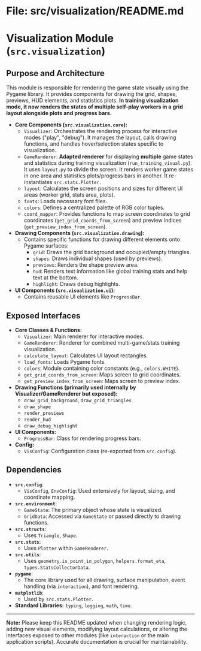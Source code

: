 # File: src/visualization/README.md
# Visualization Module (`src.visualization`)

## Purpose and Architecture

This module is responsible for rendering the game state visually using the Pygame library. It provides components for drawing the grid, shapes, previews, HUD elements, and statistics plots. **In training visualization mode, it now renders the states of multiple self-play workers in a grid layout alongside plots and progress bars.**

-   **Core Components (`src.visualization.core`):**
    -   `Visualizer`: Orchestrates the rendering process for interactive modes ("play", "debug"). It manages the layout, calls drawing functions, and handles hover/selection states specific to visualization.
    -   `GameRenderer`: **Adapted renderer** for displaying **multiple** game states and statistics during training visualization (`run_training_visual.py`). It uses `layout.py` to divide the screen. It renders worker game states in one area and statistics plots/progress bars in another. It re-instantiates `src.stats.Plotter`.
    -   `layout`: Calculates the screen positions and sizes for different UI areas (worker grid, stats area, plots).
    -   `fonts`: Loads necessary font files.
    -   `colors`: Defines a centralized palette of RGB color tuples.
    -   `coord_mapper`: Provides functions to map screen coordinates to grid coordinates (`get_grid_coords_from_screen`) and preview indices (`get_preview_index_from_screen`).
-   **Drawing Components (`src.visualization.drawing`):**
    -   Contains specific functions for drawing different elements onto Pygame surfaces:
        -   `grid`: Draws the grid background and occupied/empty triangles.
        -   `shapes`: Draws individual shapes (used by previews).
        -   `previews`: Renders the shape preview area.
        -   `hud`: Renders text information like global training stats and help text at the bottom.
        -   `highlight`: Draws debug highlights.
-   **UI Components (`src.visualization.ui`):**
    -   Contains reusable UI elements like `ProgressBar`.

## Exposed Interfaces

-   **Core Classes & Functions:**
    -   `Visualizer`: Main renderer for interactive modes.
    -   `GameRenderer`: Renderer for combined multi-game/stats training visualization.
    -   `calculate_layout`: Calculates UI layout rectangles.
    -   `load_fonts`: Loads Pygame fonts.
    -   `colors`: Module containing color constants (e.g., `colors.WHITE`).
    -   `get_grid_coords_from_screen`: Maps screen to grid coordinates.
    -   `get_preview_index_from_screen`: Maps screen to preview index.
-   **Drawing Functions (primarily used internally by Visualizer/GameRenderer but exposed):**
    -   `draw_grid_background`, `draw_grid_triangles`
    -   `draw_shape`
    -   `render_previews`
    -   `render_hud`
    -   `draw_debug_highlight`
-   **UI Components:**
    -   `ProgressBar`: Class for rendering progress bars.
-   **Config:**
    -   `VisConfig`: Configuration class (re-exported from `src.config`).

## Dependencies

-   **`src.config`**:
    -   `VisConfig`, `EnvConfig`: Used extensively for layout, sizing, and coordinate mapping.
-   **`src.environment`**:
    -   `GameState`: The primary object whose state is visualized.
    -   `GridData`: Accessed via `GameState` or passed directly to drawing functions.
-   **`src.structs`**:
    -   Uses `Triangle`, `Shape`.
-   **`src.stats`**:
    -   Uses `Plotter` within `GameRenderer`.
-   **`src.utils`**:
    -   Uses `geometry.is_point_in_polygon`, `helpers.format_eta`, `types.StatsCollectorData`.
-   **`pygame`**:
    -   The core library used for all drawing, surface manipulation, event handling (via `interaction`), and font rendering.
-   **`matplotlib`**:
    -   Used by `src.stats.Plotter`.
-   **Standard Libraries:** `typing`, `logging`, `math`, `time`.

---

**Note:** Please keep this README updated when changing rendering logic, adding new visual elements, modifying layout calculations, or altering the interfaces exposed to other modules (like `interaction` or the main application scripts). Accurate documentation is crucial for maintainability.